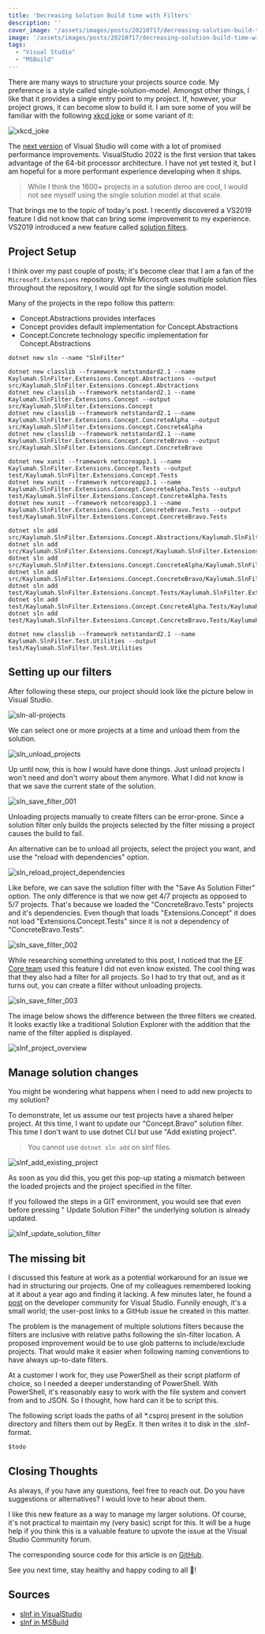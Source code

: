 ```yaml
---
title: 'Decreasing Solution Build time with Filters'
description: ''
cover_image: '/assets/images/posts/20210717/decreasing-solution-build-time-with-filters/cover_image.png'
image: '/assets/images/posts/20210717/decreasing-solution-build-time-with-filters/cover_image.png'
tags:
  - "Visual Studio"
  - "MSBuild"
---
```

There are many ways to structure your projects source code. My preference is a style called single-solution-model. Amongst other things, I like that it provides a single entry point to my project. If, however, your project grows, it can become slow to build it. I am sure some of you will be familiar with the following [xkcd joke](https://imgs.xkcd.com/comics/compiling.png) or some variant of it:

![xkcd_joke](/assets/images/posts/20210717/decreasing-solution-build-time-with-filters/xkcd_joke_compiling.png)

The [next version](https://devblogs.microsoft.com/visualstudio/visual-studio-2022-preview-1-now-available) of Visual Studio will come with a lot of promised performance improvements. VisualStudio 2022 is the first version that takes advantage of the 64-bit processor architecture. I have not yet tested it, but I am hopeful for a more performant experience developing when it ships.

> While I think the 1600+ projects in a solution demo are cool, I would not see myself using the single solution model at that scale.

That brings me to the topic of today's post. I recently discovered a VS2019 feature I did not know that can bring some improvement to my experience. VS2019 introduced a new feature called [solution filters](https://docs.microsoft.com/en-us/visualstudio/ide/filtered-solutions?view=vs-2019).

## Project Setup

I think over my past couple of posts; it's become clear that I am a fan of the `Microsoft.Extensions` repository. While Microsoft uses multiple solution files throughout the repository, I would opt for the single solution model.

Many of the projects in the repo follow this pattern:

- Concept.Abstractions provides interfaces
- Concept provides default implementation for Concept.Abstractions
- Concept.Concrete technology specific implementation for Concept.Abstractions

```shell
dotnet new sln --name "SlnFilter"

dotnet new classlib --framework netstandard2.1 --name Kaylumah.SlnFilter.Extensions.Concept.Abstractions --output src/Kaylumah.SlnFilter.Extensions.Concept.Abstractions
dotnet new classlib --framework netstandard2.1 --name Kaylumah.SlnFilter.Extensions.Concept --output src/Kaylumah.SlnFilter.Extensions.Concept
dotnet new classlib --framework netstandard2.1 --name Kaylumah.SlnFilter.Extensions.Concept.ConcreteAlpha --output src/Kaylumah.SlnFilter.Extensions.Concept.ConcreteAlpha
dotnet new classlib --framework netstandard2.1 --name Kaylumah.SlnFilter.Extensions.Concept.ConcreteBravo --output src/Kaylumah.SlnFilter.Extensions.Concept.ConcreteBravo

dotnet new xunit --framework netcoreapp3.1 --name Kaylumah.SlnFilter.Extensions.Concept.Tests --output test/Kaylumah.SlnFilter.Extensions.Concept.Tests
dotnet new xunit --framework netcoreapp3.1 --name Kaylumah.SlnFilter.Extensions.Concept.ConcreteAlpha.Tests --output test/Kaylumah.SlnFilter.Extensions.Concept.ConcreteAlpha.Tests
dotnet new xunit --framework netcoreapp3.1 --name Kaylumah.SlnFilter.Extensions.Concept.ConcreteBravo.Tests --output test/Kaylumah.SlnFilter.Extensions.Concept.ConcreteBravo.Tests

dotnet sln add src/Kaylumah.SlnFilter.Extensions.Concept.Abstractions/Kaylumah.SlnFilter.Extensions.Concept.Abstractions.csproj
dotnet sln add src/Kaylumah.SlnFilter.Extensions.Concept/Kaylumah.SlnFilter.Extensions.Concept.csproj
dotnet sln add src/Kaylumah.SlnFilter.Extensions.Concept.ConcreteAlpha/Kaylumah.SlnFilter.Extensions.Concept.ConcreteAlpha.csproj
dotnet sln add src/Kaylumah.SlnFilter.Extensions.Concept.ConcreteBravo/Kaylumah.SlnFilter.Extensions.Concept.ConcreteBravo.csproj
dotnet sln add test/Kaylumah.SlnFilter.Extensions.Concept.Tests/Kaylumah.SlnFilter.Extensions.Concept.Tests.csproj
dotnet sln add test/Kaylumah.SlnFilter.Extensions.Concept.ConcreteAlpha.Tests/Kaylumah.SlnFilter.Extensions.Concept.ConcreteAlpha.Tests.csproj
dotnet sln add test/Kaylumah.SlnFilter.Extensions.Concept.ConcreteBravo.Tests/Kaylumah.SlnFilter.Extensions.Concept.ConcreteBravo.Tests.csproj

dotnet new classlib --framework netstandard2.1 --name Kaylumah.SlnFilter.Test.Utilities --output test/Kaylumah.SlnFilter.Test.Utilities
```

## Setting up our filters

After following these steps, our project should look like the picture below in Visual Studio.

![sln-all-projects](/assets/images/posts/20210717/decreasing-solution-build-time-with-filters/001_vs2019_sln_all_projects.png)

We can select one or more projects at a time and unload them from the solution.

![sln_unload_projects](/assets/images/posts/20210717/decreasing-solution-build-time-with-filters/002_vs2019_sln_unload_projects.png)

Up until now, this is how I would have done things. Just unload projects I won't need and don't worry about them anymore. What I did not know is that we save the current state of the solution.

![sln_save_filter_001](/assets/images/posts/20210717/decreasing-solution-build-time-with-filters/003_vs2019_sln_save_filter_001.png)

Unloading projects manually to create filters can be error-prone. Since a solution filter only builds the projects selected by the filter missing a project causes the build to fail.

An alternative can be to unload all projects, select the project you want, and use the "reload with dependencies" option.

![sln_reload_project_dependencies](/assets/images/posts/20210717/decreasing-solution-build-time-with-filters/004_vs2019_sln_reload_project_dependencies.png)

Like before, we can save the solution filter with the "Save As Solution Filter" option. The only difference is that we now get 4/7 projects as opposed to 5/7 projects. That's because we loaded the "ConcreteBravo.Tests" projects and it's dependencies. Even though that loads "Extensions.Concept" it does not load "Extensions.Concept.Tests" since it is not a dependency of "ConcreteBravo.Tests".

![sln_save_filter_002](/assets/images/posts/20210717/decreasing-solution-build-time-with-filters/005_vs2019_sln_save_filter_002.png)

While researching something unrelated to this post, I noticed that the [EF Core team](https://github.com/dotnet/efcore) used this feature I did not even know existed. The cool thing was that they also had a filter for all projects. So I had to try that out, and as it turns out, you can create a filter without unloading projects.

![sln_save_filter_003](/assets/images/posts/20210717/decreasing-solution-build-time-with-filters/006_vs2019_sln_save_filter_003.png)

The image below shows the difference between the three filters we created. It looks exactly like a traditional Solution Explorer with the addition that the name of the filter applied is displayed.

![slnf_project_overview](/assets/images/posts/20210717/decreasing-solution-build-time-with-filters/007_vs2019_slnf_project_overview.png)

## Manage solution changes

You might be wondering what happens when I need to add new projects to my solution?

To demonstrate, let us assume our test projects have a shared helper project. At this time, I want to update our "Concept.Bravo" solution filter. This time I don't want to use dotnet CLI but use "Add existing project".

> You cannot use `dotnet sln add` on slnf files.

![slnf_add_existing_project](/assets/images/posts/20210717/decreasing-solution-build-time-with-filters/008_vs2019_slnf_add_existing_project.png)

As soon as you did this, you get this pop-up stating a mismatch between the loaded projects and the project specified in the filter.

If you followed the steps in a GIT environment, you would see that even before pressing " Update Solution Filter" the underlying solution is already updated.

![slnf_update_solution_filter](/assets/images/posts/20210717/decreasing-solution-build-time-with-filters/009_vs2019_slnf_update_solution_filter.png)

## The missing bit

I discussed this feature at work as a potential workaround for an issue we had in structuring our projects. One of my colleagues remembered looking at it about a year ago and finding it lacking. A few minutes later, he found a [post](https://developercommunity.visualstudio.com/t/Solution-Filter-should-allow-for-Include/1090914?space=8&q=solution+filter) on the developer community for Visual Studio. Funnily enough, it's a small world; the user-post links to a GitHub issue he created in this matter.

The problem is the management of multiple solutions filters because the filters are inclusive with relative paths following the sln-filter location. A proposed improvement would be to use glob patterns to include/exclude projects. That would make it easier when following naming conventions to have always up-to-date filters.

At a customer I work for, they use PowerShell as their script platform of choice, so I needed a deeper understanding of PowerShell. With PowerShell, it's reasonably easy to work with the file system and convert from and to JSON. So I thought, how hard can it be to script this.

The following script loads the paths of all *.csproj present in the solution directory and filters them out by RegEx. It then writes it to disk in the .slnf-format.

```ps
$todo
```

## Closing Thoughts


As always, if you have any questions, feel free to reach out. Do you have suggestions or alternatives? I would love to hear about them.

I like this new feature as a way to manage my larger solutions. Of course, it's not practical to maintain my (very basic) script for this. It will be a huge help if you think this is a valuable feature to upvote the issue at the Visual Studio Community forum.

The corresponding source code for this article is on [GitHub](https://github.com/kaylumah/GenerateCSharpClientForOpenAPI).

See you next time, stay healthy and happy coding to all 🧸!

## Sources

- [slnf in VisualStudio](https://docs.microsoft.com/en-us/visualstudio/ide/filtered-solutions?view=vs-2019)
- [slnf in MSBuild](https://docs.microsoft.com/en-us/visualstudio/msbuild/solution-filters?view=vs-2019)